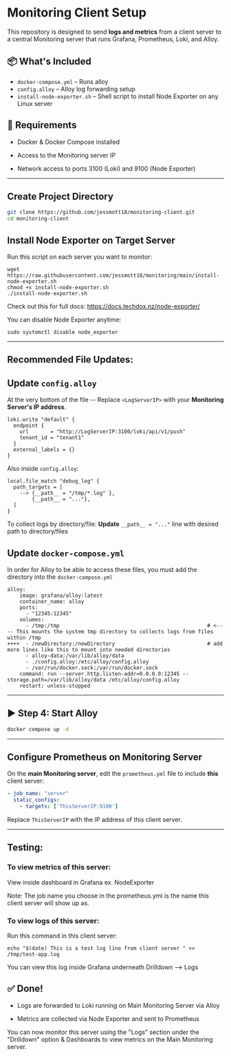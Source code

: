 # Monitoring Client Setup

This repository is designed to send **logs and metrics** from a client server to a central Monitoring server that runs Grafana, Prometheus, Loki, and Alloy.


## 📦 What's Included

- `docker-compose.yml` – Runs alloy
- `config.alloy` – Alloy log forwarding setup
- `install-node-exporter.sh` – Shell script to install Node Exporter on any Linux server

## 🔧 Requirements

- Docker & Docker Compose installed
    
- Access to the Monitoring server IP
    
- Network access to ports 3100 (Loki) and 9100 (Node Exporter)
    

---

## Create Project Directory

```bash
git clone https://github.com/jessmott18/monitoring-client.git 
cd monitoring-client
```

## Install Node Exporter on Target Server

Run this script on each server you want to monitor:

```shell
wget https://raw.githubusercontent.com/jessmott18/monitoring/main/install-node-exporter.sh
chmod +x install-node-exporter.sh
./install-node-exporter.sh
```
Check out this for full docs: https://docs.techdox.nz/node-exporter/

You can disable Node Exporter anytime:

```shell
sudo systemctl disable node_exporter
```

---
## Recommended File Updates:
##  Update `config.alloy`

At the very bottom of the file -- Replace `<LogServerIP>` with your **Monitoring Server's IP address**.

```hcl
loki.write "default" {
  endpoint {
    url       = "http://LogServerIP:3100/loki/api/v1/push"
    tenant_id = "tenant1"
  }
  external_labels = {}
}
```

Also inside `config.alloy`:
```
local.file_match "debug_log" {
  path_targets = [
    --> {__path__ = "/tmp/*.log" },
        {__path__ = "..."},
  ]
}
```
To collect logs by directory/file: **Update** `__path__ = "..."`  line with desired path to directory/files

## Update `docker-compose.yml`
In order for Alloy to be able to access these files, you must add the directory into the `docker-compose.yml`
```
alloy:
    image: grafana/alloy:latest
    container_name: alloy
    ports:
      - "12345:12345"
    volumes: 
      - /tmp:/tmp                                                # <---- This mounts the system tmp directory to collects logs from files within /tmp
++++  - /newDirectory:/newDirectory                              # add more lines like this to mount into needed directories
      - alloy-data:/var/lib/alloy/data                          
      - ./config.alloy:/etc/alloy/config.alloy                 
      - /var/run/docker.sock:/var/run/docker.sock                            
    command: run --server.http.listen-addr=0.0.0.0:12345 --storage.path=/var/lib/alloy/data /etc/alloy/config.alloy      
    restart: unless-stopped
```



---

## ▶️ Step 4: Start Alloy

```bash
docker compose up -d
```

---
## Configure Prometheus on Monitoring Server

On the **main Monitoring server**, edit the `prometheus.yml` file to include **this** client server:

```yaml
- job_name: "server"
  static_configs:
    - targets: ['ThisServerIP:9100']
```

Replace `ThisServerIP` with the IP address of this client server.

---

## Testing:
### To view metrics of this server: 

View inside dashboard in Grafana ex. NodeExporter

Note: The job name you choose in the prometheus.yml is the name this client server will show up as. 

### To view logs of this server: 

Run this command in this client server: 
```
echo "$(date) This is a test log line from client server " >> /tmp/test-app.log
```

You can view this log inside Grafana underneath Drilldown --> Logs


## ✅ Done!

- Logs are forwarded to Loki running on Main Monitoring Server via Alloy
    
- Metrics are collected via Node Exporter and sent to Prometheus
    

You can now monitor this server using the "Logs" section under the "Drilldown" option & Dashboards to view metrics on the Main Monitoring server.
